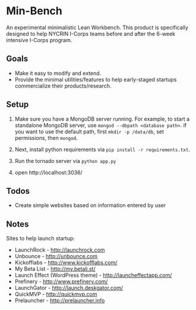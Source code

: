 # Min-Bench
An experimental minimalistic Lean Workbench. This product is specifically designed to help
NYCRIN I-Corps teams before and after the 6-week intensive I-Corps program.

Goals
-----
* Make it easy to modify and extend.
* Provide the minimal utilities/features to help early-staged startups commercialize their
products/research.

Setup
-----
1. Make sure you have a MongoDB server running. For example, to start a standalone
   MongoDB server, use `mongod --dbpath <database path>`. if you want to use the default path, first `mkdir -p /data/db`, set permissions, then `mongod`.

2. Next, install python requirements via `pip install -r requirements.txt`.

3. Run the tornado server via `python app.py`

4. open http://localhost:3036/

Todos
-----
* Create simple websites based on information entered by user

Notes
-----
Sites to help launch startup:
* LaunchRock - http://launchrock.com
* Unbounce - http://unbounce.com
* Kickofflabs - http://www.kickofflabs.com/
* My Beta List - http://my.betali.st/
* Launch Effect (WordPress theme) - http://launcheffectapp.com/
* Prefinery - http://www.prefinery.com/
* LaunchGator - http://launch.deskgator.com/
* QuickMVP - http://quickmvp.com
* Prelauncher - http://prelauncher.info